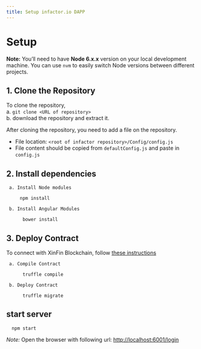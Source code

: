 ```yaml
---
title: Setup infactor.io DAPP
---
```


# Setup

**Note:** You’ll need to have **Node 6.x.x** version on your local development machine. You can use `nvm` to easily switch Node versions between different projects.

## 1. Clone the Repository

To clone the repository,   
 a. `git clone <URL of repository>`  
 b. download the repository and extract it.

After cloning the repository, you need to add a file on the repository.

* File location: `<root of infactor repository>/Config/config.js`  
* File content should be copied from `defaultConfig.js` and paste in `config.js`

## 2. Install dependencies

```text
 a. Install Node modules

     npm install

 b. Install Angular Modules

      bower install
```

## 3. Deploy Contract

To connect with XinFin Blockchain, follow [these instructions](https://github.com/XinFinOrg/Developer-Resource/tree/292cf026ee8057660f28bf3756370e83f1e5280b/Docs/DAPP/infactor.io/Setup/XDC01-Docker-Node-Setup.md)

```text
 a. Compile Contract

      truffle compile

 b. Deploy Contract

      truffle migrate
```

## start server

```text
  npm start
```

_Note:_ Open the browser with following url: [http://localhost:6001/login](http://localhost:6001/login)

